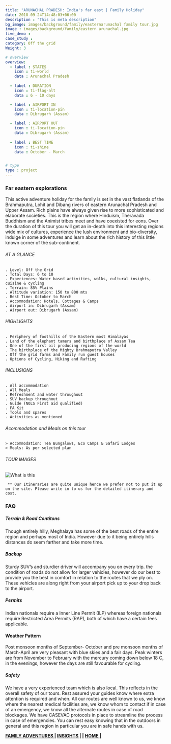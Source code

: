 ```yaml
---
title: "ARUNACHAL PRADESH: India's far east | Family Holiday"
date: 2018-09-24T14:48:03+06:00
description : "This is meta description"
bg_image: images/background/family/easternarunachal family tour.jpg
image : images/background/family/eastern arunachal.jpg
live_demo :
case_study : 
category: Off the grid
Weight: 3

# overview
overview:
  - label : STATES
    icon : ti-world
    data : Arunachal Pradesh
    
  - label : DURATION
    icon : ti-flag-alt
    data : 6 - 10 days

  - label : AIRPORT IN
    icon : ti-location-pin
    data : Dibrugarh (Assam)

  - label : AIRPORT OUT
    icon : ti-location-pin
    data : Dibrugarh (Assam)
    
  - label : BEST TIME
    icon : ti-shine
    data : October - March


# type
type : project
---
```


### Far eastern explorations

This active adventure holiday for the family is set in the vast flatlands of the Brahmaputra, Lohit and Dibang rivers of eastern Arunachal Pradesh and Upper Assam. Rich plains have always given rise to more sophisticated and elaborate societies. This is the region where Hinduism, Theravada Buddhism and the Animist tribes meet and have coexisted for eons. Over the duration of this tour you will get an in-depth into this interesting regions wide mix of cultures, experience the lush environment and bio-diversity, indulge in some adventures and learn about the rich history of this little known corner of the sub-continent.



###### AT A GLANCE
```
. Level: Off the Grid
. Total Days: 6 to 10
. Experiences: Water based activities, walks, cultural insights, cuisine & cycling
. Terrain: 85% Plains
. Altitude variation: 150 to 800 mts
. Best Time: October to March
. Accommodation: Hotels, Cottages & Camps
. Airport in: Dibrugarh (Assam)
. Airport out: Dibrugarh (Assam)
```




###### HIGHLIGHTS
```
. Periphery of foothills of the Eastern most Himalayas
. Land of the elephant tamers and birthplace of Assam Tea
. One of the first oil producing regions of the world
. The birthplace of the Mighty Brahmaputra Valley
. Off the grid farms and Family run guest houses
. Options of Cycling, Hiking and Rafting
```

###### INCLUSIONS
```
. All accommodation
. All Meals
. Refreshment and water throughout
. SUV backup throughout
. Guide (NOLS First aid qualified)
. FA Kit
. Tools and spares
. Activities as mentioned
```
###### Acommodation and Meals on this tour
```
> Accommodation: Tea Bungalows, Eco Camps & Safari Lodges
> Meals: As per selected plan

```

###### TOUR IMAGES

![What is this](/images/background/family/easternarunachalfamilygallery.jpg)

``` ** Our Itineraries are quite unique hence we prefer not to put it up on the site. Please write in to us for the detailed itinerary and cost.```

### FAQ


##### Terrain & Road Contitons

Though entirely hilly, Meghalaya has some of the best roads of the entire region and perhaps most of India. However due to it being entirely hills distances do seem farther and take more time.

##### Backup
Sturdy SUV’s and sturdier driver will accompany you on every trip. the condition of roads do not allow for larger vehicles, however do our best to provide you the best in comfort in relation to the routes that we ply on. These vehicles are along right from your airport pick up to your drop back to the airport.

##### Permits
Indian nationals require a Inner Line Permit (ILP) whereas foreign nationals require Restricted Area Permits (RAP), both of which have a certain fees applicable.

#### Weather Pattern
Post monsoon months of September- October and pre monsoon months of March-April are very pleasant with blue skies and a fair days. Peak winters are from November to February with the mercury coming down below 18 C, in the evenings, however the days are still favourable for cycling.

##### Safety 
We have a very experienced team which is also local. This reflects in the overall safety of our tours. Rest assured your guides know where extra attention is required and when. All our routes are well known to us, we know where the nearest medical facilities are, we know whom to contact if in case of an emergency, we know all the alternate routes in case of road blockages. We have CASEVAC protocols in place to streamline the process in case of emergencies. You can rest easy knowing that in the outdoors in general and this region in particular you are in safe hands with us.

**[FAMILY ADVENTURES ](http://localhost:57504/insights/)       |  [INSIGHTS |](http://localhost:57504/insights/) |  [HOME |](http://localhost:57504/insights/)**